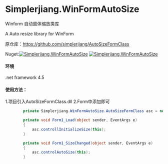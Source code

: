 # Simplerjiang.WinFormAutoSize

Winform 自动窗体缩放类库

A Auto resize library for WinForm

原仓库：https://github.com/simplerjiang/AutoSizeFormClass


Nuget:[![Simplerjiang.WinFormAutoSize](https://img.shields.io/nuget/v/Simplerjiang.WinFormAutoSize)](https://www.nuget.org/packages/Simplerjiang.WinFormAutoSize/)
[![Simplerjiang.WinFormAutoSize](https://img.shields.io/nuget/dt/Simplerjiang.WinFormAutoSize)](https://www.nuget.org/packages/Simplerjiang.WinFormAutoSize/)


#### 环境
.net framework 4.5

#### 使用方法：

1.项目引入AutoSizeFormClass.dll
2.Form中添加即可

```C#
        private Simplerjiang.WinFormAutoSize.AutoSizeFormClass asc = new Simplerjiang.WinFormAutoSize.AutoSizeFormClass();

        private void Form1_Load(object sender, EventArgs e)
        {
            asc.controllInitializeSize(this);
        }

        private void Form1_SizeChanged(object sender, EventArgs e)
        {
            asc.controlAutoSize(this);
        }
```
